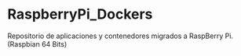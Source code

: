 # RaspberryPi_Dockers
Repositorio de aplicaciones y contenedores migrados a RaspBerry Pi. (Raspbian 64 Bits)
